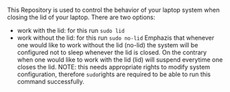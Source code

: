 This Repository is used to control the
behavior of your laptop system when closing
the lid of your laptop.
There are two options:
- work with the lid: for this run `sudo lid`
- work without the lid: for this run `sudo no-lid`
Emphazis that whenever one would like to work
without the lid (no-lid) the system will be 
configured not to sleep whenever the lid is
closed.
On the contrary when one would like to work
with the lid (lid) will suspend everytime one
closes the lid.
NOTE: this needs appropriate rights to modify
system configuration, therefore `sudo`rights
are required to be able to run this command
successfully.

